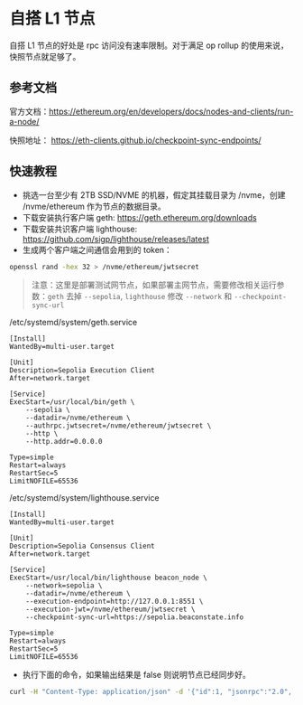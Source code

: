# 自搭 L1 节点

自搭 L1 节点的好处是 rpc 访问没有速率限制。对于满足 op rollup 的使用来说，快照节点就足够了。

## 参考文档
官方文档：https://ethereum.org/en/developers/docs/nodes-and-clients/run-a-node/

快照地址： https://eth-clients.github.io/checkpoint-sync-endpoints/

## 快速教程
- 挑选一台至少有 2TB SSD/NVME 的机器，假定其挂载目录为 /nvme，创建 /nvme/ethereum 作为节点的数据目录。
- 下载安装执行客户端 geth: https://geth.ethereum.org/downloads
- 下载安装共识客户端 lighthouse: https://github.com/sigp/lighthouse/releases/latest
- 生成两个客户端之间通信会用到的 token： 
```bash
openssl rand -hex 32 > /nvme/ethereum/jwtsecret
```

> 注意：这里是部署测试网节点，如果部署主网节点，需要修改相关运行参数：`geth` 去掉 `--sepolia`, `lighthouse` 修改 `--network` 和 `--checkpoint-sync-url`

/etc/systemd/system/geth.service
```
[Install]
WantedBy=multi-user.target

[Unit]
Description=Sepolia Execution Client
After=network.target

[Service]
ExecStart=/usr/local/bin/geth \
    --sepolia \
    --datadir=/nvme/ethereum \
    --authrpc.jwtsecret=/nvme/ethereum/jwtsecret \
    --http \
    --http.addr=0.0.0.0

Type=simple
Restart=always
RestartSec=5
LimitNOFILE=65536
```

/etc/systemd/system/lighthouse.service
```
[Install]
WantedBy=multi-user.target

[Unit]
Description=Sepolia Consensus Client
After=network.target

[Service]
ExecStart=/usr/local/bin/lighthouse beacon_node \
    --network=sepolia \
    --datadir=/nvme/ethereum \
    --execution-endpoint=http://127.0.0.1:8551 \
    --execution-jwt=/nvme/ethereum/jwtsecret \
    --checkpoint-sync-url=https://sepolia.beaconstate.info

Type=simple
Restart=always
RestartSec=5
LimitNOFILE=65536
```

- 执行下面的命令，如果输出结果是 false 则说明节点已经同步好。
```bash
curl -H "Content-Type: application/json" -d '{"id":1, "jsonrpc":"2.0", "method": "eth_syncing","params": []}' localhost:8545
```
